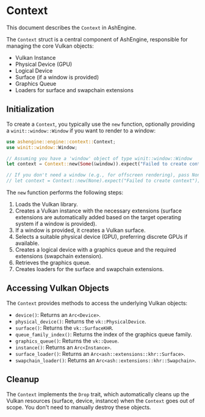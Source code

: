 # Context

This document describes the `Context` in AshEngine.

The `Context` struct is a central component of AshEngine, responsible for managing the core Vulkan objects:

- Vulkan Instance
- Physical Device (GPU)
- Logical Device
- Surface (if a window is provided)
- Graphics Queue
- Loaders for surface and swapchain extensions

## Initialization

To create a `Context`, you typically use the `new` function, optionally providing a `winit::window::Window` if you want to render to a window:

```rust
use ashengine::engine::context::Context;
use winit::window::Window;

// Assuming you have a 'window' object of type winit::window::Window
let context = Context::new(Some(&window)).expect("Failed to create context");

// If you don't need a window (e.g., for offscreen rendering), pass None:
// let context = Context::new(None).expect("Failed to create context");

```

The `new` function performs the following steps:

1.  Loads the Vulkan library.
2.  Creates a Vulkan instance with the necessary extensions (surface extensions are automatically added based on the target operating system if a window is provided).
3.  If a window is provided, it creates a Vulkan surface.
4.  Selects a suitable physical device (GPU), preferring discrete GPUs if available.
5.  Creates a logical device with a graphics queue and the required extensions (swapchain extension).
6.  Retrieves the graphics queue.
7.  Creates loaders for the surface and swapchain extensions.

## Accessing Vulkan Objects

The `Context` provides methods to access the underlying Vulkan objects:

- `device()`: Returns an `Arc<Device>`.
- `physical_device()`: Returns the `vk::PhysicalDevice`.
- `surface()`: Returns the `vk::SurfaceKHR`.
- `queue_family_index()`: Returns the index of the graphics queue family.
- `graphics_queue()`: Returns the `vk::Queue`.
- `instance()`: Returns an `Arc<Instance>`.
- `surface_loader()`: Returns an `Arc<ash::extensions::khr::Surface>`.
- `swapchain_loader()`: Returns an `Arc<ash::extensions::khr::Swapchain>`.

## Cleanup

The `Context` implements the `Drop` trait, which automatically cleans up the Vulkan resources (surface, device, instance) when the `Context` goes out of scope. You don't need to manually destroy these objects.
